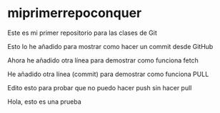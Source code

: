 # miprimerrepoconquer
Este es mi primer repositorio para las clases de Git 

Esto lo he añadido para mostrar como hacer un commit desde GitHub

Ahora he añadido otra línea para demostrar como funciona fetch

He añadido otra línea (commit) para demostrar como funciona PULL

Edito esto para probar que no puedo hacer push sin hacer pull

Hola, esto es una prueba